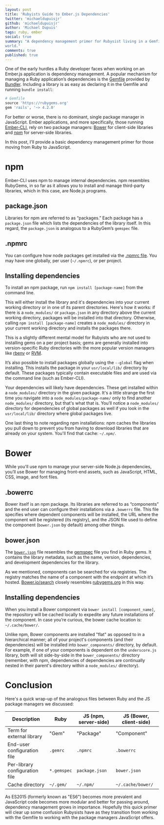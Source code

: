 ```yaml
---
layout: post
title: 'Rubyists Guide to Ember.js Dependencies'
twitter: 'michaeldupuisjr'
github: 'michaeldupuisjr'
author: 'Michael Dupuis'
tags: ruby, ember
social: true
summary: "A dependency management primer for Rubysist living in a Gemfile-less, Ember.js
world."
comments: true
published: true
---
```


One of the early hurdles a Ruby developer faces when working on an Ember.js application is dependency management. A popular mechanism for managing a Ruby application’s dependencies is the [Gemfile](http://bundler.io/gemfile.html) provided by [Bundler](http://bundler.io/ ). Including a library is as easy as declaring it in the Gemfile and running `bundle install`:

```ruby
# Gemfile
source 'https://rubygems.org'
gem 'rails', '~> 4.2.0'
```

For better or worse, there is no dominant, single package manager in JavaScript. Ember applications, and more specifically, those running [Ember-CLI](http://www.ember-cli.com/), rely on two package managers: [Bower](http://bower.io/) for client-side libraries and [npm](https://www.npmjs.com/) for server-side libraries.

In this post, I'll provide a basic dependency management primer for
those moving from Ruby to JavaScript.

# npm
Ember-CLI uses npm to manage internal dependencies. npm resembles RubyGems, in so far as it allows you to install and manage third-party libraries, which in this case, are Node.js programs.

## package.json
Libraries for npm are referred to as “packages.” Each package has a `package.json` file which lists the dependencies of the library itself. In this regard, the `package.json` is analogous to a RubyGem’s `gemspec` file.

## .npmrc
You can configure how node packages get installed via the
[.npmrc file](https://docs.npmjs.com/files/npmrc). You may have one
globally, per user (`~/.npmrc`), or per project.

## Installing dependencies
To install an npm package, run `npm install [package-name]` from the
command line.

This will either install the library and it's dependencies
into your current working directory or in one of its parent directories. Here's how it works: if there is a `node_modules/` or `package.json` in any directory above the current working directory, packages will be installed into that directory. Otherwise, calling `npm install [package-name]` creates a `node_modules/` directory in your current working directory and installs the packages there.

This is a slightly different mental model for Rubyists who are not used to installing gems on a per project basis; gems are generally installed into version-specific Ruby directories with the more popular version managers like [rbenv](https://github.com/sstephenson/rbenv) or [RVM](https://rvm.io/).

It’s also possible to install packages globally using the `--global` flag when installing. This installs the package in your `usr/local/lib/` directory by default. These packages typically contain executable files and are used via the command line (such as Ember-CLI).

Your dependencies will likely have dependencies. These get installed within a `node_modules/` directory in the given package. It's a little strange the first time you navigate into a `node_modules/package-name/` only to find another `node_modules/` directory, but that's what that is. You’ll notice a `node_modules/` directory for dependencies of global packages as well if you look in the `usr/local/lib/` directory where global packages live.

One last thing to note regarding npm installations: npm caches the
libraries you pull down to prevent you from having to download
libraries that are already on your system. You'll find that cache:
`~/.npm/`.

# Bower
While you'll use npm to manage your server-side Node.js dependencies, you’ll use Bower for managing front-end assets, such as JavaScript, HTML, CSS, image, and font files.

## .bowerrc
Bower itself is an npm package. Its libraries are referred to as “components” and the end user can configure their installations via a `.bowerrc` file. This file specifies where dependent components will be installed, the URL where the component will be registered (its registry), and the JSON file used to define the component (`bower.json` by default) among other things.

## bower.json
The [`bower.json`](http://bower.io/docs/creating-packages/#bowerjson) file resembles the [gemspec](http://guides.rubygems.org/specification-reference/) file you find in Ruby gems. It contains the library metadata, such as the name, version, dependencies, and development dependencies for the library.

As we mentioned, components can be searched for via registries. The registry matches the name of a component with the endpoint at which it’s hosted. [Bower.io/search](http://bower.io/search/) closely resembles [rubygems.org](https://rubygems.org/gems) in this way.

## Installing dependencies
When you install a Bower component via `bower install [component_name]`, the repository will be cached locally to expedite any future installations of the component. In case you’re curious, the bower cache location is: `~/.cache/bower/`.

Unlike npm, Bower components are installed "flat" as opposed to in a hierarchical manner; all of your project's components (and their dependencies) will be installed into `bower_components/` directory, by default. For example, if one of your components is dependent on the `underscore.js` library, both will sit side-by-side in the `bower_components/` directory (remember, with npm, dependencies of dependencies are continually nested in their parent's directory within a `node_modules/` directory).

# Conclusion
Here's a quick wrap-up of the analogous files between Ruby and the JS
package managers we discussed:

| Description  | Ruby | JS (npm, server-side) | JS (Bower, client-side) |
| ---- | ---- | ---- | ---- |
| Term for external library | "Gem" | "Package" | "Component" |
| End-user configuration file | `.gemrc` | `.npmrc` | `.bowerrc` |
| Per-library configuration file | `*.gemspec` | `package.json` | `bower.json` |
| Cache directory | `~/.gem/` | `~/.npm/` | `~/.cache/bower/` |

As ES2015 (formerly known as "ES6") becomes more prevalent and JavaScript code becomes more
modular and better for passing around, dependency management grows in
importance. Hopefully this quick primer will clear up some
confusion Rubysists have as they transition from working with the
Gemfile to working with the package managers JavaScript offers.
